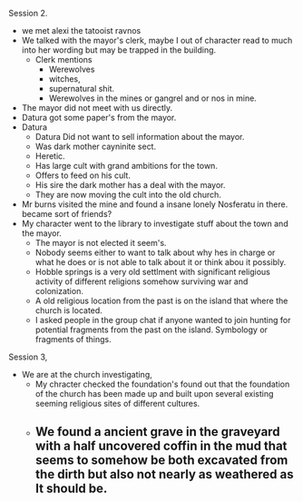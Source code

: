 Session 2.
- we met alexi the tatooist ravnos
- We talked with the mayor's clerk, maybe I out of character read to much into her wording but may be trapped in the building. 
	- Clerk mentions 
		- Werewolves
		- witches,
		- supernatural shit.
		- Werewolves in the mines or gangrel and or nos in mine.
- The mayor did not meet with us directly. 
- Datura got some paper's from the mayor. 
- Datura
	- Datura Did not want to sell information about the mayor.
	- Was dark mother cayninite sect.
	- Heretic.
	- Has large cult with grand ambitions for the town.
	- Offers to feed on his cult.
	- His sire the dark mother has a deal with the mayor.
	- They are now moving the cult into the old church.
- Mr burns visited the mine and found a insane lonely Nosferatu in there. became sort of friends?
- My character went to the library to investigate stuff about the town and the mayor.
	- The mayor is not elected it seem's.
	- Nobody seems either to want to talk about why hes in charge or what he does or is not able to talk about it or think abou it possibly.
	- Hobble springs is a very old settlment with significant religious activity of different religions somehow surviving war and colonization.
	- A old religious location from the past is on the island that where the church is located.
	- I asked people in the group chat if anyone wanted to join hunting for potential fragments from the past on the island. Symbology or fragments of things.


Session 3, 
- We are at the church investigating, 
	- My chracter checked the foundation's found out that the foundation of the church has been made up and built upon several existing seeming religious sites of different cultures.
	- We found a ancient grave in the graveyard with a half uncovered coffin in the mud that seems to somehow be both excavated from the dirth but also not nearly as weathered as It should be. 
		- 